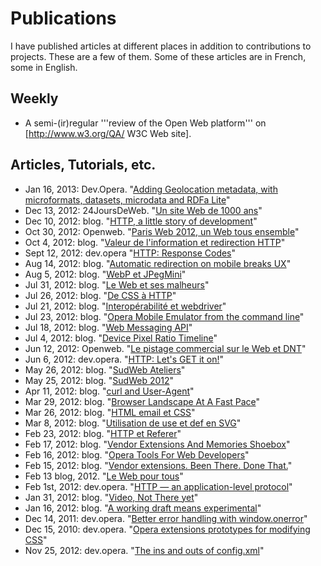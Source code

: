 # Publications #

I have published articles at different places in addition to contributions to projects. These are a few of them. Some of these articles are in French, some in English.

## Weekly ##

* A semi-(ir)regular '''review of the Open Web platform''' on [http://www.w3.org/QA/ W3C Web site].

## Articles, Tutorials, etc. ##

* Jan 16, 2013: Dev.Opera. "[Adding Geolocation metadata, with microformats, datasets, microdata and RDFa Lite](http://dev.opera.com/articles/view/geolocation-html-api)"
* Dec 13, 2012: 24JoursDeWeb. "[Un site Web de 1000 ans](http://www.24joursdeweb.fr/2012/un-site-web-de-1000-ans/)"
* Dec 10, 2012: blog. "[HTTP, a little story of development](http://my.opera.com/karlcow/blog/2012/12/10/http-a-little-story-of-development)"
* Oct 30, 2012: Openweb. "[Paris Web 2012, un Web tous ensemble](http://openweb.eu.org/blog/paris-web-2012-un-web-tous-ensemble)"
* Oct 4, 2012: blog. "[Valeur de l'information et redirection HTTP](http://www.la-grange.net/2012/10/04/redirection-http)"
* Sept 12, 2012: dev.opera "[HTTP: Response Codes](http://dev.opera.com/articles/view/http-response-codes)"
* Aug 14, 2012: blog. "[Automatic redirection on mobile breaks UX](http://my.opera.com/karlcow/blog/automatic-redirection-on-mobile-breaks-ux)"
* Aug 5, 2012: blog. "[WebP et JPegMini](http://www.la-grange.net/2012/08/05/webp)"
* Jul 31, 2012: blog. "[Le Web et ses malheurs](http://www.la-grange.net/2012/07/31/css)"
* Jul 26, 2012: blog. "[De CSS à HTTP](http://www.la-grange.net/2012/07/26/css-http)"
* Jul 21, 2012: blog. "[Interopérabilité et webdriver](http://www.la-grange.net/2012/07/21/webdriver)"
* Jul 23, 2012: blog. "[Opera Mobile Emulator from the command line](http://my.opera.com/karlcow/blog/2012/07/23/opera-mobile-emulator-cli)"
* Jul 18, 2012: blog. "[Web Messaging API](http://my.opera.com/karlcow/blog/2012/07/18/web-messaging-api)"
* Jul 4, 2012:  blog. "[Device Pixel Ratio Timeline](http://my.opera.com/karlcow/blog/2012/07/04/device-pixel-ratio-timeline)"
* Jun 12, 2012: Openweb. "[Le pistage commercial sur le Web et DNT](http://openweb.eu.org/articles/le-pistage-commercial-sur-le-web-et-dnt)"
* Jun 6, 2012: dev.opera. "[HTTP: Let's GET it on!](http://dev.opera.com/articles/view/http-lets-get-it-on)"
* May 26, 2012: blog. "[SudWeb Ateliers](http://www.la-grange.net/2012/05/26/sudweb)"
* May 25, 2012: blog. "[SudWeb 2012](http://www.la-grange.net/2012/05/25/sudweb)"
* Apr 11, 2012: blog. "[curl and User-Agent](http://my.opera.com/karlcow/blog/curl-and-user-agent-2)"
* Mar 29, 2012: blog. "[Browser Landscape At A Fast Pace](http://my.opera.com/karlcow/blog/2012/03/29/browser-stats)"
* Mar 26, 2012: blog. "[HTML email et CSS](http://www.la-grange.net/2012/03/26/email-css-html)"
* Mar 8, 2012: blog. "[Utilisation de use et def en SVG](http://www.la-grange.net/2012/03/08/svg)"
* Feb 23, 2012: blog. "[HTTP et Referer](http://www.la-grange.net/2012/02/23/referer)"
* Feb 17, 2012: blog. "[Vendor Extensions And Memories Shoebox](http://my.opera.com/karlcow/blog/2012/02/17/vendor-extensions-and-memories-shoebox)"
* Feb 16, 2012: blog. "[Opera Tools For Web Developers](http://my.opera.com/karlcow/blog/2012/02/16/opera-tools-for-web-developers)"
* Feb 15, 2012: blog. "[Vendor extensions. Been There. Done That.](http://my.opera.com/karlcow/blog/2012/02/15/vendor-extensions-been-there-done-that)"
* Feb 13 blog, 2012. "[Le Web pour tous](http://www.la-grange.net/2012/02/13/mobile-first)"
* Feb 1st, 2012: dev.opera. "[HTTP — an application-level protocol](http://dev.opera.com/articles/view/http-basic-introduction)"
* Jan 31, 2012: blog. "[Video, Not There yet](http://my.opera.com/karlcow/blog/2012/01/31/video-not-there-yet)"
* Jan 16, 2012: blog. "[A working draft means experimental](http://my.opera.com/karlcow/blog/2012/01/16/a-working-draft-means-experimental)"
* Dec 14, 2011: dev.opera. "[Better error handling with window.onerror](http://dev.opera.com/articles/view/better-error-handling-with-window-onerror)"
* Dec 15, 2010: dev.opera. "[Opera extensions prototypes for modifying CSS](http://dev.opera.com/articles/view/opera-extensions-prototypes-modifying-css)"
* Nov 25, 2012: dev.opera. "[The ins and outs of config.xml](http://dev.opera.com/articles/view/config-xml-howto)"
